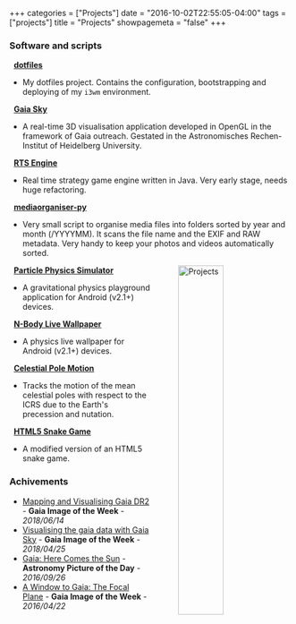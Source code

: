 +++
categories = ["Projects"]
date = "2016-10-02T22:55:05-04:00"
tags = ["projects"]
title = "Projects"
showpagemeta = "false"
+++



### Software and scripts

  <i class="fa fa-github"></i>&nbsp;&nbsp;<strong><a href="https://github.com/langurmonkey/dotfiles">dotfiles</a></strong>
  - My dotfiles project. Contains the configuration, bootstrapping and deploying of my `i3wm` environment. 
  
  <i class="fa fa-github"></i>&nbsp;&nbsp;<strong><a href="https://zah.uni-heidelberg.de/gaia/outreach/gaiasky/">Gaia Sky</a></strong>
  -  A real-time 3D visualisation application developed in OpenGL in the framework of Gaia outreach. Gestated in the Astronomisches Rechen-Institut of Heidelberg University.

  <i class="fa fa-github"></i>&nbsp;&nbsp;<strong><a href="https://github.com/langurmonkey/rts-engine">RTS Engine</a></strong>
  - Real time strategy game engine written in Java. Very early stage, needs huge refactoring.

  <i class="fa fa-github"></i>&nbsp;&nbsp;<strong><a href="https://github.com/langurmonkey/mediaorganiser-py">mediaorganiser-py</a></strong>
  - Very small script to organise media files into folders sorted by year and month (/YYYYMM). It scans the file name and the EXIF and RAW metadata. Very handy to keep your photos and videos automatically sorted. 

<img src="/img/drawings/projects_col_s.jpg"
     alt="Projects"
     style="float: right; margin-left: 50px; width: 40%" />

<i class="fa fa-github"></i>&nbsp;&nbsp;<strong><a href="/project/pps/">Particle Physics Simulator</a></strong>
  - A gravitational physics playground application for Android (v2.1+) devices.


  <i class="fa fa-github"></i>&nbsp;&nbsp;<strong><a href="/project/nblw/">N-Body Live Wallpaper</a></strong>
  - A physics live wallpaper for Android (v2.1+) devices.


  <i class="fa fa-github"></i>&nbsp;&nbsp;<strong><a href="/project/celestial-pole/">Celestial Pole Motion</a></strong>
  - Tracks the motion of the mean celestial poles with respect to the ICRS due to the Earth's precession and nutation.


  <i class="fa fa-globe"></i>&nbsp;&nbsp;<strong><a href="/project/snake/">HTML5 Snake Game</a></strong>
  - A modified version of an HTML5 snake game.


### Achivements

-  [Mapping and Visualising Gaia DR2](https://www.cosmos.esa.int/web/gaia/iow_20180614) - **Gaia Image of the Week** - *2018/06/14*
-  [Visualising the gaia data with Gaia Sky](https://www.cosmos.esa.int/web/gaia/gaiadr2_gaiasky) - **Gaia Image of the Week** - *2018/04/25*
-  [Gaia: Here Comes the Sun](http://apod.nasa.gov/apod/ap160926.html) - **Astronomy Picture of the Day** - *2016/09/26*
-  [A Window to Gaia: The Focal Plane](http://www.cosmos.esa.int/web/gaia/iow_20160422) - **Gaia Image of the Week** - *2016/04/22*

